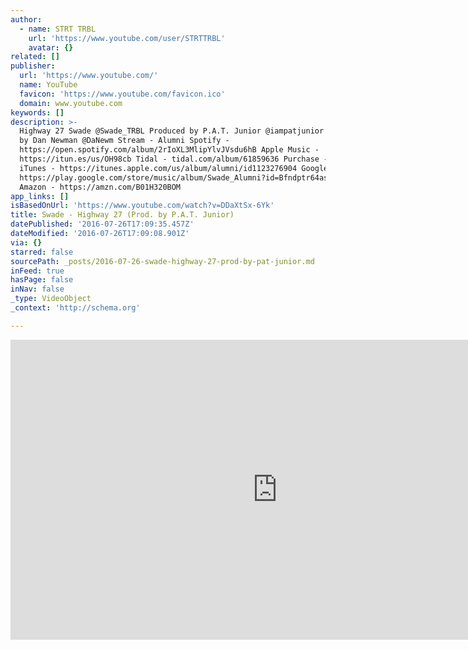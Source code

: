```yaml
---
author:
  - name: STRT TRBL
    url: 'https://www.youtube.com/user/STRTTRBL'
    avatar: {}
related: []
publisher:
  url: 'https://www.youtube.com/'
  name: YouTube
  favicon: 'https://www.youtube.com/favicon.ico'
  domain: www.youtube.com
keywords: []
description: >-
  Highway 27 Swade @Swade_TRBL Produced by P.A.T. Junior @iampatjunior Directed
  by Dan Newman @DaNewm Stream - Alumni Spotify -
  https://open.spotify.com/album/2rIoXL3MlipYlvJVsdu6hB Apple Music -
  https://itun.es/us/OH98cb Tidal - tidal.com/album/61859636 Purchase - Alumni
  iTunes - https://itunes.apple.com/us/album/alumni/id1123276904 Google Play -
  https://play.google.com/store/music/album/Swade_Alumni?id=Bfndptr64as3yjcziyu3ojaj75i
  Amazon - https://amzn.com/B01H320BOM
app_links: []
isBasedOnUrl: 'https://www.youtube.com/watch?v=DDaXtSx-6Yk'
title: Swade - Highway 27 (Prod. by P.A.T. Junior)
datePublished: '2016-07-26T17:09:35.457Z'
dateModified: '2016-07-26T17:09:08.901Z'
via: {}
starred: false
sourcePath: _posts/2016-07-26-swade-highway-27-prod-by-pat-junior.md
inFeed: true
hasPage: false
inNav: false
_type: VideoObject
_context: 'http://schema.org'

---
```

<iframe src="https://cdn.embedly.com/widgets/media.html?src=https%3A%2F%2Fwww.youtube.com%2Fembed%2FDDaXtSx-6Yk%3Ffeature%3Doembed&amp;url=http%3A%2F%2Fwww.youtube.com%2Fwatch%3Fv%3DDDaXtSx-6Yk&amp;image=https%3A%2F%2Fi.ytimg.com%2Fvi%2FDDaXtSx-6Yk%2Fhqdefault.jpg&amp;key=b7d04c9b404c499eba89ee7072e1c4f7&amp;type=text%2Fhtml&amp;schema=youtube" width="854" height="480" scrolling="no" frameborder="0" allowfullscreen="" style=""></iframe>